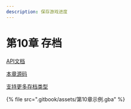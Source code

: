 ```yaml
---
description: 保存游戏进度
---
```


# 第10章 存档

[API文档](https://gvaliente.github.io/butano/namespacebn\_1\_1sram.html)

[本章源码](https://github.com/laqieer/gba-dev-best-practice/commit/d44fcfb39bbfdd8cfe090d325cef5e99d9e65c08)

[支持更多存档类型](https://github.com/laqieer/libsavgba)

{% file src=".gitbook/assets/第10章示例.gba" %}
